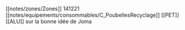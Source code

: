 [[notes/zones/Zones]] 
141221 [[notes/equipements/consommables/C_PoubellesRecyclage]] [[PET]] [[ALU]] sur la bonne idée de Joma